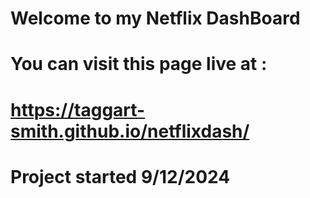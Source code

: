# Welcome to my Netflix DashBoard

# You can visit this page live at : 
# https://taggart-smith.github.io/netflixdash/

# Project started 9/12/2024